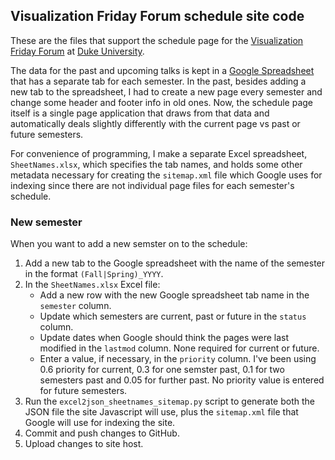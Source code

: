 ## Visualization Friday Forum schedule site code

These are the files that support the schedule page for the [Visualization Friday Forum][vff] 
at [Duke University][duke].

The data for the past and upcoming talks is kept in a [Google Spreadsheet][data] that
has a separate tab for each semester. In the past, besides adding a new tab to the spreadsheet, 
I had to create a new page every semester and change some header and footer info in old ones.
Now, the schedule page itself is a single page application that draws from that data and automatically
deals slightly differently with the current page vs past or future semesters. 

For convenience of programming, I make a separate Excel spreadsheet, `SheetNames.xlsx`, which specifies the tab
names, and holds some other metadata necessary for creating the `sitemap.xml` file which
Google uses for indexing since there are not individual page files for each semester's schedule.

### New semester

When you want to add a new semster on to the schedule:

1. Add a new tab to the Google spreadsheet with the name of the semester in the format `(Fall|Spring)_YYYY`.
1. In the `SheetNames.xlsx` Excel file:
    - Add a new row with the new Google spreadsheet tab name in the `semester` column.
    - Update which semesters are current, past or future in the `status` column.
    - Update dates when Google should think the pages were last modified in the `lastmod` column. 
      None required for current or future.
    - Enter a value, if necessary, in the `priority` column.
      I've been using 0.6 priority for current, 0.3 for one semster past, 0.1 for two semesters past
      and 0.05 for further past. No priority value is entered for future semesters.
1. Run the `excel2json_sheetnames_sitemap.py` script to generate both the JSON file the site
Javascript will use, plus the `sitemap.xml` file that Google will use for indexing the site.
1. Commit and push changes to GitHub.
1. Upload changes to site host.

[vff]: http://vis.duke.edu/FridayForum/ "Visualization Friday Forum"
[duke]: http://www.duke.edu/ "Duke University"
[data]: https://docs.google.com/spreadsheet/pub?key=0AgpG-BX4vPChdGdQdGllSEc1eDlTMjl5NUZjWVdnTHc&output=html "Data sheet"

